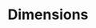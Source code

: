---
bigquery: https://console.cloud.google.com/bigquery?p=covid-19-dimensions-ai&page=table&d=data&t=publications
contributors: Digital Science, https://www.digital-science.com/
cost: Free for personal, non-commercial use.
description: Dimensions contains more than 100 million publications, ranging from
  articles published in scholarly journals, books and book chapters, to preprints
  and conference proceedings. All publications are contextualized with linked data
  sets, funding, publications, patents, clinical trials, and policy documents. You
  can also view associated categories, funders, institutions, and researcher profiles.
documentation: https://docs.dimensions.ai/bigquery/index.html
last_edit: 04/06/2022, 11:00:02
location: https://www.dimensions.ai/products/free/
maintained_by: Digital Science, https://www.digital-science.com/
schema_fields:
- date_normal
- date_modified
- book_series_title
- jurisdiction
- address
- granted_year
- patent_ids
- resulting_publication_ids
- acknowledgements
- associated_publication_arxiv_id
- funding_currency
- cpc
- active_years
- original_title
- application_number
- journal_lists
- eisbn
- foa_number
- current_assignee_countries
- source_id
- funder_orgs
- types
- granted_date
- assignee_countries
- assignee_orgs
- type
- arxiv_id
- inventor_names
- citations_count
- aliases
- language
- brief_title
- license
- registry
- expiration_year
- original_abstract
- end_date
- priority_date
- funding_jpy
- altmetrics
- associated_publication_pmid
- repository_id
- description
- category_icrp_cso
- category_sdg
- publisher
- associated_publication_doi
- expiration_date
- research_org_countries
- funding_amount
- citation_string
- subtitles
- publication_year
- funding_chf
- associated_grant_ids
- interventions
- proceedings_title
- associated_publication_id
- date
- supporting_grant_ids
- date_inserted
- kind
- reference_ids
- current_assignee
- funder_org_cities
- parent_id
- organisation_details
- repository_url
- email_address
- funding_cad
- funder_org
- start_date
- funding_details
- funding_aud
- clinical_trial_ids
- date_online
- research_org_city_names
- abstract
- original_assignee_countries
- funder_org_countries
- priority_year
- researcher_ids
- open_access_categories
- date_print
- acronyms
- book_title
- metrics
- issue
- category_uoa
- repository_name
- funder_org_state_codes
- phase
- concepts
- research_orgs
- pmcid
- external_ids
- ipcr
- category_for
- legal_events
- date_imported_gbq
- mesh_terms
- editors
- embargo_date
- citations
- open_access_categories_v2
- funding_usd
- journal
- family_members_ids
- research_org_state_names
- category_hra
- relationships
- category_hrcs_hc
- links
- research_org_state_codes
- status
- publication_date
- filing_year
- cited_by_ids
- category_bra
- legal_status
- labels
- research_org_country_names
- start_year
- year
- linkout
- mesh_headings
- publication_ids
- resulting_publication_doi
- volume
- funding_nzd
- wikipedia_url
- filing_status
- funder_org_acronyms
- categories
- category_hrcs_rac
- end_year
- title
- acronym
- funding_eur
- grant_number
- original_assignee_orgs
- category_icrp_ct
- filing_date
- original_assignee
- family_count
- pmid
- established
- authors
- family_id
- investigators
- gender
- current_assignee_orgs
- id
- funding_cny
- funding_gbp
- research_org_cities
- doi
- funder_countries
- conference
- conditions
- created_date
- name
- pages
- isbn
- category_rcdc
shortname: dimensions
tags:
- scholarly literature
- patents
- funding
- clinical trials
- academic profiles
terms_of_use: 'Use of both the Dimensions COVID-19 dataset and full Dimensions dataset
  are subject to the Dimensions Terms of use: https://www.dimensions.ai/policies-terms-legal '
title: Dimensions
uuid: dcff88bd-fe6b-4fdb-8159-809bf9d7bc1c
---